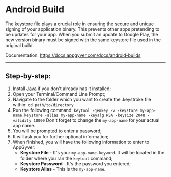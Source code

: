 # Android Build

The keystore file plays a crucial role in ensuring the secure and unique signing of your application binary. This prevents other apps pretending to be updates for your app. When you submit an update to Google Play, the new version binary must be signed with the same keystore file used in the original build.

Documentation: https://docs.appgyver.com/docs/android-builds

---------------------------------------------------------------

## Step-by-step:

1) Install [Java](https://www.oracle.com/java/technologies/javase/jdk15-archive-downloads.html) if you don't already has it installed;
2) Open your Terminal/Command Line Prompt;
3) Navigate to the folder which you want to create the .keystroke file within:
     ```cd path/to/directory```
4) Run the following command:
   ```keytool -genkey -v -keystore my-app-name.keystore -alias my-app-name -keyalg RSA -keysize 2048 -validity 10000```
    Don't forget to change the `my-app-name` for your actual app name.
5) You will be prompted to enter a password;
6) It will ask you for further optional information;
7) When finished, you will have the following information to enter to AppGyver:
   - **Keystore File** - It's your `my-app-name.keyword`. It will be located in the folder where you ran the `keytool` command;
   - **Keystore Password** - It's the password you entered;
   - **Keystore Alias** - This is the `my-app-name`.

